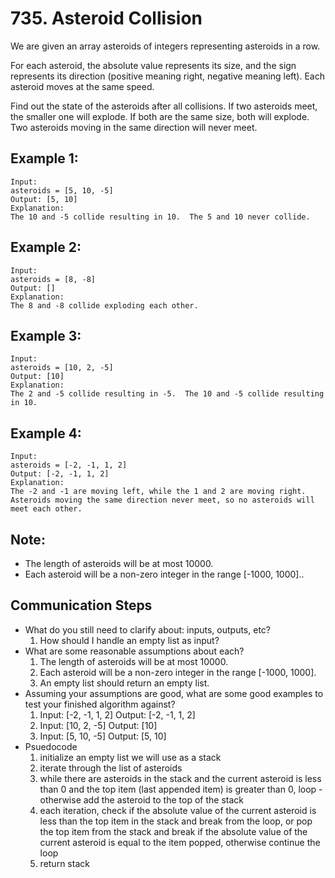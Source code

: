 # 735. Asteroid Collision
We are given an array asteroids of integers representing asteroids in a row.

For each asteroid, the absolute value represents its size, and the sign represents its direction (positive meaning right, negative meaning left). Each asteroid moves at the same speed.

Find out the state of the asteroids after all collisions. If two asteroids meet, the smaller one will explode. If both are the same size, both will explode. Two asteroids moving in the same direction will never meet.

## Example 1:
```
Input: 
asteroids = [5, 10, -5]
Output: [5, 10]
Explanation: 
The 10 and -5 collide resulting in 10.  The 5 and 10 never collide.
```

## Example 2:
```
Input: 
asteroids = [8, -8]
Output: []
Explanation: 
The 8 and -8 collide exploding each other.
```

## Example 3:
```
Input: 
asteroids = [10, 2, -5]
Output: [10]
Explanation: 
The 2 and -5 collide resulting in -5.  The 10 and -5 collide resulting in 10.
```

## Example 4:
```
Input: 
asteroids = [-2, -1, 1, 2]
Output: [-2, -1, 1, 2]
Explanation: 
The -2 and -1 are moving left, while the 1 and 2 are moving right.
Asteroids moving the same direction never meet, so no asteroids will meet each other.
```

## Note:
- The length of asteroids will be at most 10000.
- Each asteroid will be a non-zero integer in the range [-1000, 1000]..

## Communication Steps
* What do you still need to clarify about: inputs, outputs, etc?
    1. How should I handle an empty list as input?
* What are some reasonable assumptions about each?
    1. The length of asteroids will be at most 10000. 
    2. Each asteroid will be a non-zero integer in the range [-1000, 1000].
    3. An empty list should return an empty list.
* Assuming your assumptions are good, what are some good examples to test your finished algorithm against?
    1. Input: [-2, -1, 1, 2] 
       Output: [-2, -1, 1, 2]
    2. Input: [10, 2, -5] 
       Output: [10]
    3. Input: [5, 10, -5] 
       Output: [5, 10]
* Psuedocode
    1. initialize an empty list we will use as a stack
    2. iterate through the list of asteroids
    3. while there are asteroids in the stack and the current asteroid is less than 0 and the top item (last appended item) is greater than 0, loop - otherwise add the asteroid to the top of the stack
    4. each iteration, check if the absolute value of the current asteroid is less than the top item in the stack and break from the loop, or pop the top item from the stack and break if the absolute value of the current asteroid is equal to the item popped, otherwise continue the loop
    5. return stack